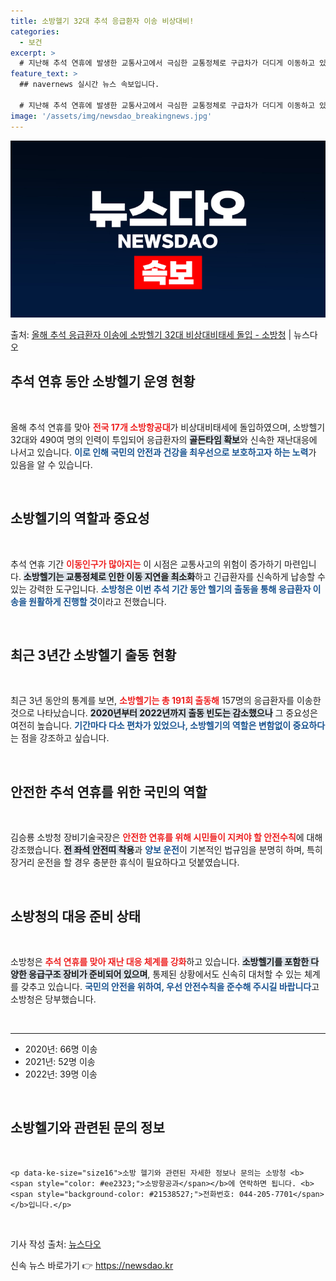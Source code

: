 ```yaml
---
title: 소방헬기 32대 추석 응급환자 이송 비상대비!
categories:
  - 보건
excerpt: >
  # 지난해 추석 연휴에 발생한 교통사고에서 극심한 교통정체로 구급차가 더디게 이동하고 있던 그 때, 충남 소…
feature_text: >
  ## navernews 실시간 뉴스 속보입니다.

  # 지난해 추석 연휴에 발생한 교통사고에서 극심한 교통정체로 구급차가 더디게 이동하고 있던 그 때, 충남 소…
image: '/assets/img/newsdao_breakingnews.jpg'
---
```


![뉴스다오 속보](/assets/img/newsdao_breakingnews.jpg)

<p>출처: <a href="https://newsdao.kr/1972" rel="dofollow">올해 추석 응급환자 이송에 소방헬기 32대 비상대비태세 돌입 - 소방청</a> | 뉴스다오</p>

<h2 data-ke-size="size26">추석 연휴 동안 소방헬기 운영 현황</h2>
<p data-ke-size="size16">&nbsp;</p>

<p data-ke-size="size16">올해 추석 연휴를 맞아 <b><span style="color: #ee2323;">전국 17개 소방항공대</span></b>가 비상대비태세에 돌입하였으며, 소방헬기 32대와 490여 명의 인력이 투입되어 응급환자의 <b><span style="background-color: #21538527;">골든타임 확보</span></b>와 신속한 재난대응에 나서고 있습니다. <b><span style="color: #1a5490;">이로 인해 국민의 안전과 건강을 최우선으로 보호하고자 하는 노력</span></b>가 있음을 알 수 있습니다. </p>

<p data-ke-size="size16">&nbsp;</p>

<h2 data-ke-size="size26">소방헬기의 역할과 중요성</h2>
<p data-ke-size="size16">&nbsp;</p>

<p data-ke-size="size16">추석 연휴 기간  <b><span style="color: #ee2323;">이동인구가 많아지는</span></b> 이 시점은 교통사고의 위험이 증가하기 마련입니다. <b><span style="background-color: #21538527;">소방헬기는 교통정체로 인한 이동 지연을 최소화</span></b>하고 긴급환자를 신속하게 납송할 수 있는 강력한 도구입니다. <b><span style="color: #1a5490;">소방청은 이번 추석 기간 동안 헬기의 출동을 통해 응급환자 이송을 원활하게 진행할 것</span></b>이라고 전했습니다. </p>

<p data-ke-size="size16">&nbsp;</p>

<h2 data-ke-size="size26">최근 3년간 소방헬기 출동 현황</h2>
<p data-ke-size="size16">&nbsp;</p>

<p data-ke-size="size16">최근 3년 동안의 통계를 보면, <b><span style="color: #ee2323;">소방헬기는 총 191회 출동해</span></b> 157명의 응급환자를 이송한 것으로 나타났습니다. <b><span style="background-color: #21538527;">2020년부터 2022년까지 출동 빈도는 감소했으나</span></b> 그 중요성은 여전히 높습니다. <b><span style="color: #1a5490;">기간마다 다소 편차가 있었으나, 소방헬기의 역할은 변함없이 중요하다</span></b>는 점을 강조하고 싶습니다. </p>

<p data-ke-size="size16">&nbsp;</p>

<h2 data-ke-size="size26">안전한 추석 연휴를 위한 국민의 역할</h2>
<p data-ke-size="size16">&nbsp;</p>

<p data-ke-size="size16">김승룡 소방청 장비기술국장은 <b><span style="color: #ee2323;">안전한 연휴를 위해 시민들이 지켜야 할 안전수칙</span></b>에 대해 강조했습니다. <b><span style="background-color: #21538527;">전 좌석 안전띠 착용</span></b>과 <b><span style="color: #1a5490;">양보 운전</span></b>이 기본적인 법규임을 분명히 하며, 특히 장거리 운전을 할 경우 충분한 휴식이 필요하다고 덧붙였습니다. </p>

<p data-ke-size="size16">&nbsp;</p>

<h2 data-ke-size="size26">소방청의 대응 준비 상태</h2>
<p data-ke-size="size16">&nbsp;</p>

<p data-ke-size="size16">소방청은 <b><span style="color: #ee2323;">추석 연휴를 맞아 재난 대응 체계를 강화</span></b>하고 있습니다. <b><span style="background-color: #21538527;">소방헬기를 포함한 다양한 응급구조 장비가 준비되어 있으며</span></b>, 통제된 상황에서도 신속히 대처할 수 있는 체계를 갖추고 있습니다. <b><span style="color: #1a5490;">국민의 안전을 위하여, 우선 안전수칙을 준수해 주시길 바랍니다</span></b>고 소방청은 당부했습니다. </p>

<p data-ke-size="size16">&nbsp;</p>

<hr>

<ul>
    <li>2020년: 66명 이송</li>
    <li>2021년: 52명 이송</li>
    <li>2022년: 39명 이송</li>
</ul>

<p data-ke-size="size16">&nbsp;</p>

<article>
    <h2 data-ke-size="size26">소방헬기와 관련된 문의 정보</h2>
    <p data-ke-size="size16">&nbsp;</p>

    <p data-ke-size="size16">소방 헬기와 관련된 자세한 정보나 문의는 소방청 <b><span style="color: #ee2323;">소방항공과</span></b>에 연락하면 됩니다. <b><span style="background-color: #21538527;">전화번호: 044-205-7701</span></b>입니다.</p>
</article>

<p data-ke-size="size16">&nbsp;</p>

<p data-ke-size="size16">기사 작성 출처: <a href="https://newsdao.kr/1972">뉴스다오</a></p> 

신속 뉴스 바로가기 👉 <a href="https://newsdao.kr" rel="dofollow">https://newsdao.kr</a>


